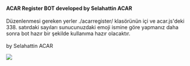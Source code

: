 <h4>
  ACAR Register BOT developed by Selahattin ACAR
</h4>

  Düzenlenmesi gereken yerler ./acarregister/ klasörünün içi ve acar.js'deki 338. satırdaki sayıları sunucunuzdaki emoji ismine göre yapmanız daha sonra bot hazır bir şekilde kullanıma hazır olacaktır.
  	&nbsp;<br> <br>
by Selahattin ACAR

<img src="https://www1.acarr.pw/acar.jpg">
